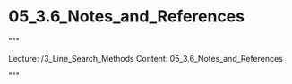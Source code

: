 # 05_3.6_Notes_and_References

"""

Lecture: /3_Line_Search_Methods
Content: 05_3.6_Notes_and_References

"""

